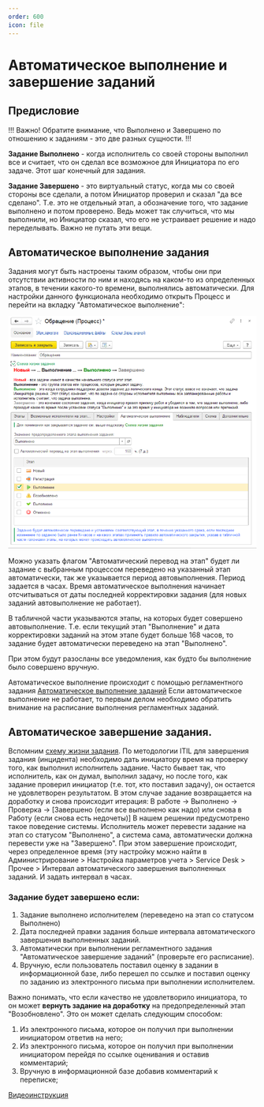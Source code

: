 ```yaml
---
order: 600
icon: file
---
```


# Автоматическое выполнение и завершение заданий

## Предисловие

!!!
Важно! Обратите внимание, что Выполнено и Завершено по отношению к заданиям - это две разных сущности.
!!!

**Задание Выполнено** - когда исполнитель со своей стороны выполнил все и считает, что он сделал все возможное для Инициатора по его задаче. Этот шаг конечный для задания.

**Задание Завершено** - это виртуальный статус, когда мы со своей стороны все сделали, а потом Инициатор проверил и сказал "да все сделано". Т.е. это не отдельный этап, а обозначение того, что задание выполнено и потом проверено. Ведь может так случиться, что мы выполнили, но Инициатор сказал, что его не устраивает решение и надо переделывать.
Важно не путать эти вещи.

## Автоматическое выполнение задания

Задания могут быть настроены таким образом, чтобы они при отсутствии активности по ним и находясь на каком-то из определенных этапов, в течении какого-то времени, выполнялись автоматически. Для настройки данного функционала необходимо открыть Процесс и перейти на вкладку "Автоматическое выполнение":

![01_АвтоматическоеВыполнение](static/01_АвтоматическоеВыполнение.png)

Можно указать флагом "Автоматический перевод на этап" будет ли задание с выбранным процессом переведено на указанный этап автоматически, так же указывается период автовыполнения. Период задается в часах. Время автоматическое выполнения начинает отсчитываться от даты последней корректировки задания (для новых заданий автовыполнение не работает).

В табличной части указываются этапы, на которых будет совершено автовыполнение. Т.е. если текущий этап "Выполнение" и дата корректировки заданий на этом этапе будет больше 168 часов, то задание будет автоматически переведено на этап "Выполнено".

При этом будут разосланы все уведомления, как будто бы выполнение было совершено вручную.

Автоматическое выполнение происходит с помощью регламентного задания [Автоматическое выполнение заданий](https://softonit.ru/FAQ/courses/?COURSE_ID=1&LESSON_ID=623) Если автоматическое выполнение не работает, то первым делом необходимо обратить внимание на расписание выполнения регламентных заданий.

## Автоматическое завершение задания.

Вспомним [схему жизни задания](https://softonit.ru/FAQ/courses/?COURSE_ID=1&LESSON_ID=622). По методологии ITIL для завершения задания (инцидента) необходимо дать инициатору время на проверку того, как выполнил исполнитель задание. Часто бывает так, что исполнитель, как он думал, выполнил задачу, но после того, как задание проверил инициатор (т.е. тот, кто поставил задачу), он остается не удовлетворен результатом. В этом случае задание возвращается на доработку и снова происходит итерация: В работе → Выполнено → Проверка → [Завершено (если все выполнено как надо) или снова в Работу (если снова есть недочеты)]
В нашем решении предусмотрено такое поведение системы.
Исполнитель может перевести задание на этап со статусом "Выполнено", а система сама, автоматически должна перевести уже на "Завершено".
При этом завершение происходит, через определенное время (эту настройку можно найти в Администрирование > Настройка параметров учета > Service Desk > Прочее > Интервал автоматического завершения выполненных заданий. И задать интервал в часах.

### Задание будет завершено если:

1. Задание выполнено исполнителем (переведено на этап со статусом Выполнено)
2. Дата последней правки задания больше интервала автоматического завершения выполненных заданий.
3. Автоматически при выполнении регламентного задания "Автоматическое завершение заданий" (проверьте его расписание).
4. Вручную, если пользователь поставил оценку в задании в информационной базе, либо перешел по ссылке и поставил оценку по заданию из электронного письма при выполнении исполнителем.

Важно понимать, что если качество не удовлетворило инициатора, то он может **вернуть задание на доработку** на предопределенный этап "Возобновлено". Это он может сделать следующим способом:

1. Из электронного письма, которое он получил при выполнении инициатором ответив на него;
2. Из электронного письма, которое он получил при выполнении инициатором перейдя по ссылке оценивания и оставив комментарий;
3. Вручную в информационной базе добавив комментарий к переписке;

[Видеоинструкция](https://youtu.be/K5IS3nKkDws)
